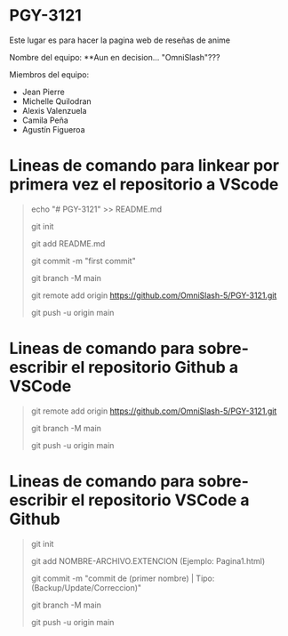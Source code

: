 ﻿# PGY-3121
Este lugar es para hacer la pagina web de reseñas de anime

Nombre del equipo: **Aun en decision... "OmniSlash"???

Miembros del equipo: 
- Jean Pierre
- Michelle Quilodran
- Alexis Valenzuela
- Camila Peña
- Agustín Figueroa

# Lineas de comando para linkear por primera vez el repositorio a VScode

> echo "# PGY-3121" >> README.md
> 
> git init
> 
> git add README.md
> 
> git commit -m "first commit"
> 
> git branch -M main
> 
> git remote add origin https://github.com/OmniSlash-5/PGY-3121.git
> 
> git push -u origin main

# Lineas de comando para sobre-escribir el repositorio Github a VSCode

> git remote add origin https://github.com/OmniSlash-5/PGY-3121.git
> 
> git branch -M main
> 
> git push -u origin main

# Lineas de comando para sobre-escribir el repositorio VSCode a Github

> git init
> 
> git add NOMBRE-ARCHIVO.EXTENCION (Ejemplo: Pagina1.html)
> 
> git commit -m "commit de (primer nombre) | Tipo: (Backup/Update/Correccion)"
> 
> git branch -M main
> 
> git push -u origin main

